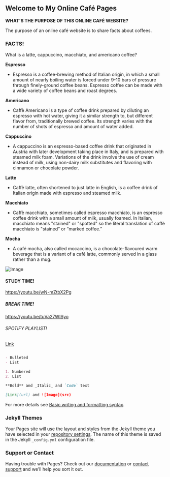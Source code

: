 ## Welcome to My Online Café Pages

**WHAT'S THE PURPOSE OF THIS ONLINE CAFÉ WEBSITE?**

The purpose of an online café website is to share facts about coffees. 



### FACTS!

What is a latte, cappuccino, macchiato, and americano coffee?

**Espresso**
- Espresso is a coffee-brewing method of Italian origin, in which a small amount of nearly boiling water is forced under 9-10 bars of pressure through finely-ground coffee beans. Espresso coffee can be made with a wide variety of coffee beans and roast degrees.

**Americano**
- Caffè Americano is a type of coffee drink prepared by diluting an espresso with hot water, giving it a similar strength to, but different flavor from, traditionally brewed coffee. Its strength varies with the number of shots of espresso and amount of water added.

**Cappuccino**
- A cappuccino is an espresso-based coffee drink that originated in Austria with later development taking place in Italy, and is prepared with steamed milk foam. Variations of the drink involve the use of cream instead of milk, using non-dairy milk substitutes and flavoring with cinnamon or chocolate powder.

**Latte**
- Caffè latte, often shortened to just latte in English, is a coffee drink of Italian origin made with espresso and steamed milk.

**Macchiato**
- Caffè macchiato, sometimes called espresso macchiato, is an espresso coffee drink with a small amount of milk, usually foamed. In Italian, macchiato means "stained" or "spotted" so the literal translation of caffè macchiato is "stained” or “marked coffee.”

**Mocha**
- A café mocha, also called mocaccino, is a chocolate-flavoured warm beverage that is a variant of a café latte, commonly served in a glass rather than a mug.


![Image](https://coffeedorks.com/wp-content/uploads/2019/02/americano-vs-latte-.jpg)


#### STUDY TIME!

<https://youtu.be/wN-mZtbX2Pg>


##### BREAK TIME!

<https://youtu.be/tuVa27WISyo> 


###### SPOTIFY PLAYLIST!

[Link](https://open.spotify.com/playlist/1VpzWBqKazwQrBp9bfVX9E?si=317f628266ca4364)



```markdown

- Bulleted
- List

1. Numbered
2. List

**Bold** and _Italic_ and `Code` text

[Link](url) and ![Image](src)
```

For more details see [Basic writing and formatting syntax](https://docs.github.com/en/github/writing-on-github/getting-started-with-writing-and-formatting-on-github/basic-writing-and-formatting-syntax).

### Jekyll Themes

Your Pages site will use the layout and styles from the Jekyll theme you have selected in your [repository settings](https://github.com/lmscedu/LaysWebsite/settings/pages). The name of this theme is saved in the Jekyll `_config.yml` configuration file.

### Support or Contact

Having trouble with Pages? Check out our [documentation](https://docs.github.com/categories/github-pages-basics/) or [contact support](https://support.github.com/contact) and we’ll help you sort it out.
